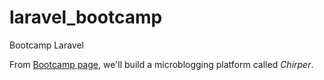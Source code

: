 # laravel_bootcamp
Bootcamp Laravel

From [Bootcamp page](https://bootcamp.laravel.com/), we'll build a microblogging platform called *Chirper*.
